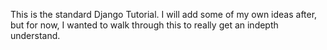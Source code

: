 This is the standard Django Tutorial. I will add some of my own ideas after, but for now, I wanted to walk through this to really get an indepth understand. 
